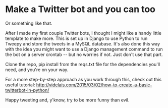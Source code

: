 Make a Twitter bot and you can too
==================================

Or something like that. 

After I made my first couple Twitter bots, I thought I might like a handy little template to make more. This is set up in Django to use Python to run Tweepy and store the tweets in a MySQL database. It's also done this way with the idea you might want to use a Django management command to run the bot on a server crontab -- but no worries if not. Just don't use that part.

Clone the repo, pip install from the reqs.txt file for the dependencies you'll need, and you're on your way.

For a more step-by-step approach as you work through this, check out this useful tutorial: <http://videlais.com/2015/03/02/how-to-create-a-basic-twitterbot-in-python/>

Happy tweeting and, y'know, try to be more funny than evil.